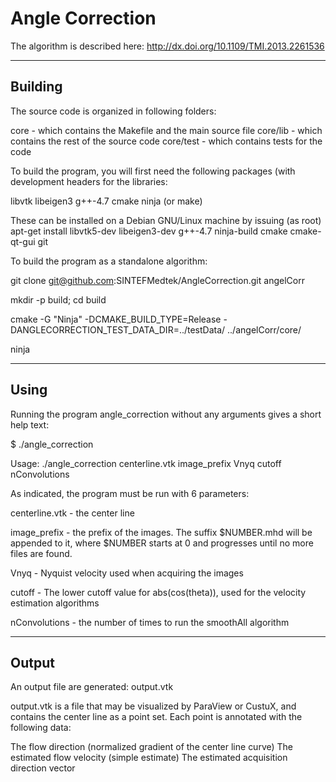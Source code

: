 # Angle Correction

The algorithm is described here: http://dx.doi.org/10.1109/TMI.2013.2261536

----------------------------------------------------------------------------
Building
-----------------------------------------------------------------------------
The source code is organized in following folders:

core - which contains the Makefile and the main source file
core/lib - which contains the rest of the source code
core/test - which contains tests for the code

To build the program, you will first need the following packages (with development headers for the libraries:

libvtk
libeigen3
g++-4.7
cmake
ninja (or make)

These can be installed on a Debian GNU/Linux machine by issuing (as root)
apt-get install libvtk5-dev libeigen3-dev g++-4.7 ninja-build cmake cmake-qt-gui git

To build the program as a standalone algorithm:

git clone  git@github.com:SINTEFMedtek/AngleCorrection.git angelCorr

mkdir -p build; cd build

cmake -G "Ninja" -DCMAKE_BUILD_TYPE=Release -DANGLECORRECTION_TEST_DATA_DIR=../testData/ ../angelCorr/core/

ninja


-----------------------------------------------------------------------------
Using
-----------------------------------------------------------------------------

Running the program angle_correction without any arguments gives a short help text:

$ ./angle_correction 

Usage: ./angle_correction centerline.vtk image_prefix Vnyq cutoff nConvolutions


As indicated, the program must be run with 6 parameters:

centerline.vtk 	 - the center line

image_prefix 	 - the prefix of the images. The suffix $NUMBER.mhd will be appended to it, 
		   where $NUMBER starts at 0 and progresses until no more files are found.

Vnyq 		 - Nyquist velocity used when acquiring the images

cutoff 		 - The lower cutoff value for abs(cos(theta)), used for the velocity estimation algorithms

nConvolutions 	 - the number of times to run the smoothAll algorithm

-----------------------------------------------------------------------------
Output
-----------------------------------------------------------------------------

An output file are generated: output.vtk

output.vtk is a file that may be visualized by ParaView or CustuX, and contains the center line as a point set. Each point is annotated with the following data:

The flow direction (normalized gradient of the center line curve)
The estimated flow velocity (simple estimate)
The estimated acquisition direction vector
